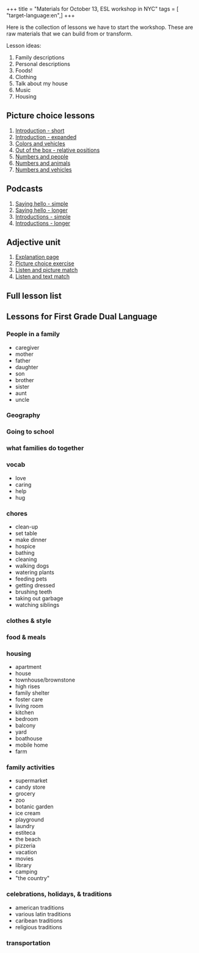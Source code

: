 +++
title = "Materials for October 13, ESL workshop in NYC"
tags = [ "target-language:en",]
+++

Here is the collection of lessons we have to start the workshop. These
are raw materials that we can build from or transform.

Lesson ideas:

1.  Family descriptions
2.  Personal descriptions
3.  Foods\!
4.  Clothing
5.  Talk about my house
6.  Music
7.  Housing

## Picture choice lessons

1.  [Introduction - short](/en/Introduction)
2.  [Introduction - expanded](/en/Introduction-Person_Words)
3.  [Colors and vehicles](/en/colors_and_vehicles)
4.  [Out of the box - relative positions](/en/Out_of_the_Box)
5.  [Numbers and people](/en/numbers_people)
6.  [Numbers and animals](/en/numbers_animals)
7.  [Numbers and vehicles](/en/numbers_colors_vehicles)

## Podcasts

1.  [Saying hello - simple](/en/Meetup_Greetings)
2.  [Saying hello -
    longer](/en/Meet-Up_Lesson_One%3A_Hi._How_are_you%3F)
3.  [Introductions - simple](/en/Meetup_Introductions_generic)
4.  [Introductions - longer](/en/Meet-Up_Lesson_Two%3A_Introductions)

## Adjective unit

1.  [Explanation page](/en/Adjectives_Explanation)
2.  [Picture choice exercise](/en/Adjective_Match_up)
3.  [Listen and picture match](/en/Listen_and_Match)
4.  [Listen and text match](/en/listen_match)

## Full lesson list

## Lessons for First Grade Dual Language

### People in a family

  - caregiver
  - mother
  - father
  - daughter
  - son
  - brother
  - sister
  - aunt
  - uncle

### Geography

### Going to school

### what families do together

### vocab

  - love
  - caring
  - help
  - hug

### chores

  - clean-up
  - set table
  - make dinner
  - hospice
  - bathing
  - cleaning
  - walking dogs
  - watering plants
  - feeding pets
  - getting dressed
  - brushing teeth
  - taking out garbage
  - watching siblings

### clothes & style

### food & meals

### housing

  - apartment
  - house
  - townhouse/brownstone
  - high rises
  - family shelter
  - foster care
  - living room
  - kitchen
  - bedroom
  - balcony
  - yard
  - boathouse
  - mobile home
  - farm

### family activities

  - supermarket
  - candy store
  - grocery
  - zoo
  - botanic garden
  - ice cream
  - playground
  - laundry
  - estiteca
  - the beach
  - pizzeria
  - vacation
  - movies
  - library
  - camping
  - "the country"

### celebrations, holidays, & traditions

  - american traditions
  - various latin traditions
  - caribean traditions
  - religious traditions

### transportation
